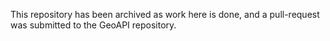 This repository has been archived as work here is done, and a pull-request
was submitted to the GeoAPI repository.
